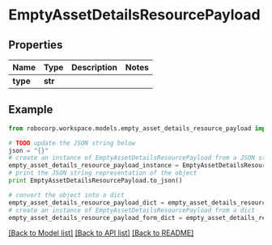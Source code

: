 # EmptyAssetDetailsResourcePayload


## Properties
Name | Type | Description | Notes
------------ | ------------- | ------------- | -------------
**type** | **str** |  | 

## Example

```python
from robocorp.workspace.models.empty_asset_details_resource_payload import EmptyAssetDetailsResourcePayload

# TODO update the JSON string below
json = "{}"
# create an instance of EmptyAssetDetailsResourcePayload from a JSON string
empty_asset_details_resource_payload_instance = EmptyAssetDetailsResourcePayload.from_json(json)
# print the JSON string representation of the object
print EmptyAssetDetailsResourcePayload.to_json()

# convert the object into a dict
empty_asset_details_resource_payload_dict = empty_asset_details_resource_payload_instance.to_dict()
# create an instance of EmptyAssetDetailsResourcePayload from a dict
empty_asset_details_resource_payload_form_dict = empty_asset_details_resource_payload.from_dict(empty_asset_details_resource_payload_dict)
```
[[Back to Model list]](../README.md#documentation-for-models) [[Back to API list]](../README.md#documentation-for-api-endpoints) [[Back to README]](../README.md)


